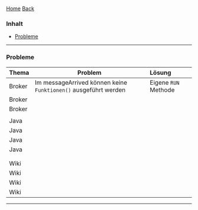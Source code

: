 [Home](home) [Back](DokuSolidus)


### Inhalt ###
- <a href="#p">Probleme</a>



----------

### <a name="p">Probleme</a>

| Thema| Problem| Lösung| 
| :------- | --- | :---- |
| Broker| Im messageArrived können keine `Funktionen()` ausgeführt werden | Eigene `RUN` Methode|
|Broker| | |
|Broker | | |
| | | |
|Java | | |
| Java| | |
| Java| | |
|Java | | |
| | | |
| | | |
| Wiki| | |
| Wiki| | |
| Wiki| | |
| Wiki| | |

----------